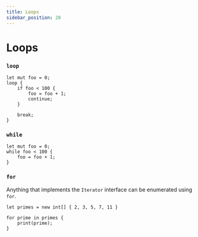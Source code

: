 ```yaml
---
title: Loops
sidebar_position: 20
---
```


# Loops

### `loop`

```mew
let mut foo = 0;
loop {
    if foo < 100 {
        foo = foo + 1;
        continue;
    }
    
    break;
}
```

### `while`

```mew
let mut foo = 0;
while foo < 100 {
    foo = foo + 1;
}
```

### `for`

Anything that implements the `Iterator` interface
can be enumerated using `for`.

```mew
let primes = new int[] { 2, 3, 5, 7, 11 }

for prime in primes {
    print(prime);
}
```